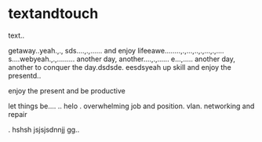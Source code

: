 # textandtouch
text..

getaway..yeah.,.,
sds....,.,......
and enjoy lifeeawe........,.,...,..,.,...,.,....
s....webyeah.,.,.........
another day, another....,.,......
e...,.....
another day, another to conquer the day.dsdsde.
eesdsyeah
up skill and enjoy the presentd..

enjoy the present and be productive 

let things be....
..
helo
. overwhelming job and position. vlan. networking and repair

.
hshsh
jsjsjsdnnjj
gg..
